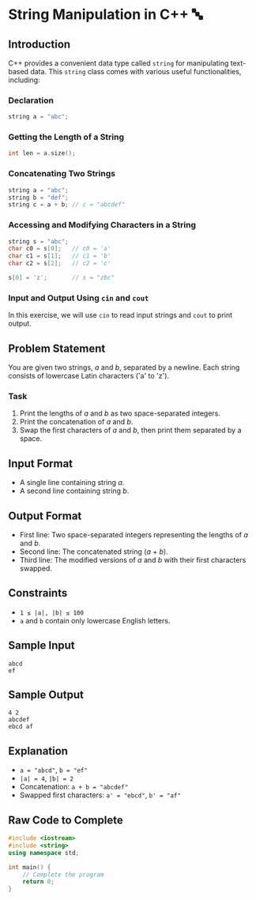 # String Manipulation in C++ 🔤

## Introduction
C++ provides a convenient data type called `string` for manipulating text-based data. This `string` class comes with various useful functionalities, including:

### Declaration
```cpp
string a = "abc";
```

### Getting the Length of a String
```cpp
int len = a.size();
```

### Concatenating Two Strings
```cpp
string a = "abc";
string b = "def";
string c = a + b; // c = "abcdef"
```

### Accessing and Modifying Characters in a String
```cpp
string s = "abc";
char c0 = s[0];   // c0 = 'a'
char c1 = s[1];   // c1 = 'b'
char c2 = s[2];   // c2 = 'c'

s[0] = 'z';       // s = "zbc"
```

### Input and Output Using `cin` and `cout`
In this exercise, we will use `cin` to read input strings and `cout` to print output.

## Problem Statement
You are given two strings, *a* and *b*, separated by a newline. Each string consists of lowercase Latin characters ('a' to 'z').

### Task
1. Print the lengths of *a* and *b* as two space-separated integers.
2. Print the concatenation of *a* and *b*.
3. Swap the first characters of *a* and *b*, then print them separated by a space.

## Input Format
- A single line containing string *a*.
- A second line containing string *b*.

## Output Format
- First line: Two space-separated integers representing the lengths of *a* and *b*.
- Second line: The concatenated string (*a* + *b*).
- Third line: The modified versions of *a* and *b* with their first characters swapped.

## Constraints
- `1 ≤ |a|, |b| ≤ 100`
- `a` and `b` contain only lowercase English letters.

## Sample Input
```
abcd
ef
```

## Sample Output
```
4 2
abcdef
ebcd af
```

## Explanation
- `a = "abcd"`, `b = "ef"`
- `|a| = 4`, `|b| = 2`
- Concatenation: `a + b = "abcdef"`
- Swapped first characters: `a' = "ebcd"`, `b' = "af"`

## Raw Code to Complete
```cpp
#include <iostream>
#include <string>
using namespace std;

int main() {
    // Complete the program      
    return 0;
}
```

